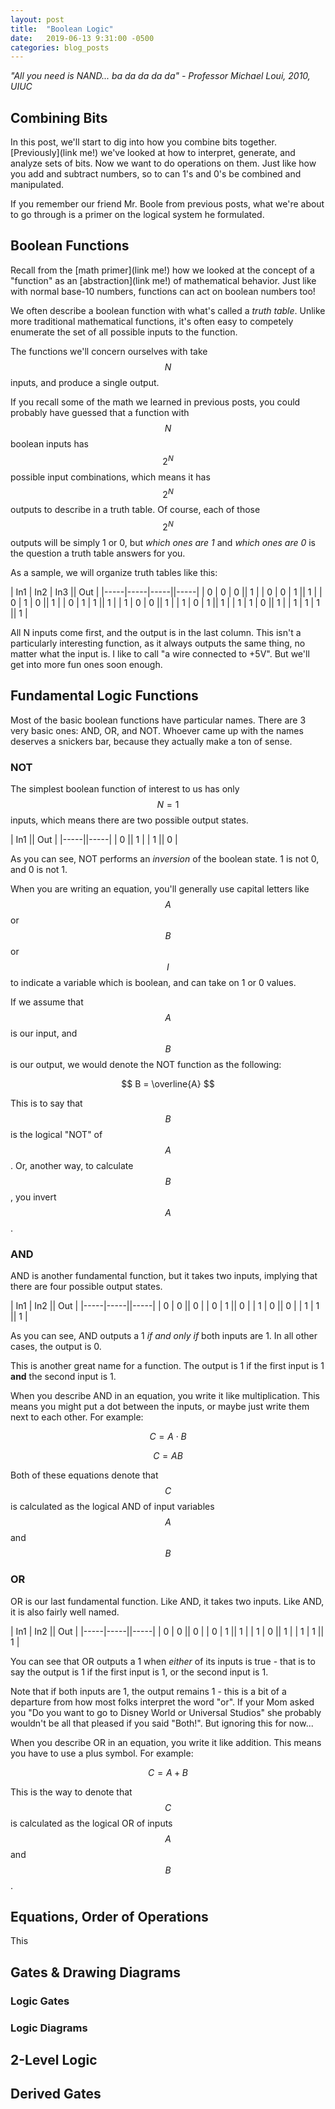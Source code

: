 ```yaml
---
layout: post
title:  "Boolean Logic"
date:   2019-06-13 9:31:00 -0500
categories: blog_posts
---
```


_"All you need is NAND... ba da da da da" - Professor Michael Loui, 2010, UIUC_

## Combining Bits

In this post, we'll start to dig into how you combine bits together. [Previously](link me!) we've looked at how to interpret, generate, and analyze sets of bits. Now we want to do operations on them. Just like how you add and subtract numbers, so to can 1's and 0's be combined and manipulated.

If you remember our friend Mr. Boole from previous posts, what we're about to go through is a primer on the logical system he formulated.

## Boolean Functions

Recall from the [math primer](link me!) how we looked at the concept of a "function" as an [abstraction](link me!) of mathematical behavior. Just like with normal base-10 numbers, functions can act on boolean numbers too!

We often describe a boolean function with what's called a *truth table*. Unlike more traditional mathematical functions, it's often easy to competely enumerate the set of all possible inputs to the function. 

The functions we'll concern ourselves with take $$N$$ inputs, and produce a single output.

If you recall some of the math we learned in previous posts, you could probably have guessed that a function with $$N$$ boolean inputs has $$2^N$$ possible input combinations, which means it has $$2^N$$ outputs to describe in a truth table. Of course, each of those $$2^N$$ outputs will be simply 1 or 0, but _which ones are 1_ and _which ones are 0_ is the question a truth table answers for you.

As a sample, we will organize truth tables like this:

| In1 | In2 | In3 || Out |
|-----|-----|-----||-----|
|   0 |   0 |   0 ||   1 |
|   0 |   0 |   1 ||   1 |
|   0 |   1 |   0 ||   1 |
|   0 |   1 |   1 ||   1 |
|   1 |   0 |   0 ||   1 |
|   1 |   0 |   1 ||   1 |
|   1 |   1 |   0 ||   1 |
|   1 |   1 |   1 ||   1 |

All N inputs come first, and the output is in the last column. This isn't a particularly interesting function, as it always outputs the same thing, no matter what the input is. I like to call "a wire connected to +5V". But we'll get into more fun ones soon enough.

## Fundamental Logic Functions

Most of the basic boolean functions have particular names. There are 3 very basic ones: AND, OR, and NOT. Whoever came up with the names deserves a snickers bar, because they actually make a ton of sense.

### NOT

The simplest boolean function of interest to us has only $$N=1$$ inputs, which means there are two possible output states.

| In1 || Out |
|-----||-----|
|   0 ||   1 |
|   1 ||   0 |

As you can see, NOT performs an *inversion* of the boolean state. 1 is not 0, and 0 is not 1. 

When you are writing an equation, you'll generally use capital letters like $$A$$ or $$B$$ or $$I$$ to indicate a variable which is boolean, and can take on 1 or 0 values.

If we assume that $$A$$ is our input, and $$B$$ is our output, we would denote the NOT function as the following:

$$ B = \overline{A} $$

This is to say that $$B$$ is the logical "NOT" of $$A$$. Or, another way, to calculate $$B$$, you invert $$A$$.

### AND

AND is another fundamental function, but it takes two inputs, implying that there are four possible output states.

| In1 | In2 || Out |
|-----|-----||-----|
|   0 |   0 ||   0 |
|   0 |   1 ||   0 |
|   1 |   0 ||   0 |
|   1 |   1 ||   1 |

As you can see, AND outputs a 1 *if and only if* both inputs are 1. In all other cases, the output is 0.

This is another great name for a function. The output is 1 if the first input is 1 **and** the second input is 1.

When you describe AND in an equation, you write it like multiplication. This means you might put a dot between the inputs, or maybe just write them next to each other. For example:

$$ C = A \cdot B $$

$$ C = AB $$

Both of these equations denote that $$C$$ is calculated as the logical AND of input variables $$A$$ and $$B$$

### OR

OR is our last fundamental function. Like AND, it takes two inputs. Like AND, it is also fairly well named.

| In1 | In2 || Out |
|-----|-----||-----|
|   0 |   0 ||   0 |
|   0 |   1 ||   1 |
|   1 |   0 ||   1 |
|   1 |   1 ||   1 |

You can see that OR outputs a 1 when *either* of its inputs is true - that is to say the output is 1 if the first input is 1, or the second input is 1. 

Note that if both inputs are 1, the output remains 1 - this is a bit of a departure from how most folks interpret the word "or". If your Mom asked you "Do you want to go to Disney World or Universal Studios" she probably wouldn't be all that pleased if you said "Both!". But ignoring this for now...

When you describe OR in an equation, you write it like addition. This means you have to use a plus symbol. For example:

$$ C = A + B $$

This is the way to denote that $$C$$ is calculated as the logical OR of inputs $$A$$ and $$B$$.

## Equations, Order of Operations

This

## Gates & Drawing Diagrams

### Logic Gates

### Logic Diagrams

## 2-Level Logic


## Derived Gates




